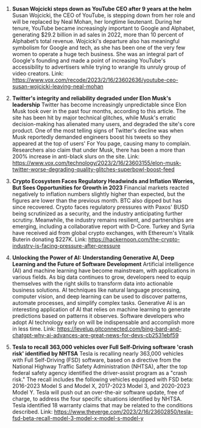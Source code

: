 1. **Susan Wojcicki steps down as YouTube CEO after 9 years at the helm**
Susan Wojcicki, the CEO of YouTube, is stepping down from her role and will be replaced by Neal Mohan, her longtime lieutenant. During her tenure, YouTube became increasingly important to Google and Alphabet, generating $29.2 billion in ad sales in 2022, more than 10 percent of Alphabet’s total revenue. Wojcicki's departure also has meaningful symbolism for Google and tech, as she has been one of the very few women to operate a huge tech business. She was an integral part of Google's founding and made a point of increasing YouTube's accessibility to advertisers while trying to wrangle its unruly group of video creators.
Link: https://www.vox.com/recode/2023/2/16/23602636/youtube-ceo-susan-wojcicki-leaving-neal-mohan

2. **Twitter's integrity and reliability degraded under Elon Musk's leadership**
Twitter has become increasingly unpredictable since Elon Musk took over in the past four months, according to this article. The site has been hit by major technical glitches, while Musk's erratic decision-making has alienated many users, and degraded the site's core product. One of the most telling signs of Twitter's decline was when Musk reportedly demanded engineers boost his tweets so they appeared at the top of users' For You page, causing many to complain. Researchers also claim that under Musk, there has been a more than 200% increase in anti-black slurs on the site.
Link: https://www.vox.com/technology/2023/2/16/23603155/elon-musk-twitter-worse-degrading-quality-glitches-superbowl-boost-feed

3. **Crypto Ecosystem Faces Regulatory Headwinds and Inflation Worries, But Sees Opportunities for Growth in 2023**
Financial markets reacted negatively to inflation numbers slightly higher than expected, but the figures are lower than the previous month. BTC also dipped but has since recovered. Crypto faces regulatory pressures with Paxos' BUSD being scrutinized as a security, and the industry anticipating further scrutiny. Meanwhile, the industry remains resilient, and partnerships are emerging, including a collaborative report with D-Core. Turkey and Syria have received aid from global crypto exchanges, with Ethereum's Vitalik Buterin donating $227K.
Link: https://hackernoon.com/the-crypto-industry-is-facing-pressure-after-pressure

4. **Unlocking the Power of AI: Understanding Generative AI, Deep Learning and the Future of Software Development**
Artificial intelligence (AI) and machine learning have become mainstream, with applications in various fields. As big data continues to grow, developers need to equip themselves with the right skills to transform data into actionable business solutions. AI techniques like natural language processing, computer vision, and deep learning can be used to discover patterns, automate processes, and simplify complex tasks. Generative AI is an interesting application of AI that relies on machine learning to generate predictions based on patterns it observes. Software developers who adopt AI technology early on will be indispensable and accomplish more in less time.
Link: https://levelup.gitconnected.com/bing-bard-and-chatgpt-why-ai-advances-are-great-news-for-devs-cb2531ebf59

5. **Tesla to recall 363,000 vehicles over Full Self-Driving software 'crash risk' identified by NHTSA**
Tesla is recalling nearly 363,000 vehicles with Full Self-Driving (FSD) software, based on a directive from the National Highway Traffic Safety Administration (NHTSA), after the top federal safety agency identified the driver-assist program as a "crash risk." The recall includes the following vehicles equipped with FSD beta: 2016-2023 Model S and Model X, 2017-2023 Model 3, and 2020-2023 Model Y. Tesla will push out an over-the-air software update, free of charge, to address the four specific situations identified by NHTSA. Tesla identified 18 warranty claims that may be related to the conditions described.
Link: https://www.theverge.com/2023/2/16/23602850/tesla-fsd-beta-recall-model-3-model-x-model-s-model-y 